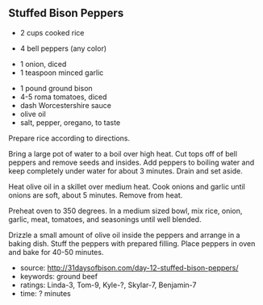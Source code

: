Stuffed Bison Peppers
---------------------

- 2 cups cooked rice
<!-- -->
- 4 bell peppers (any color)
<!-- -->
- 1 onion, diced
- 1 teaspoon minced garlic
<!-- -->
- 1 pound ground bison
- 4-5 roma tomatoes, diced
- dash Worcestershire sauce
- olive oil
- salt, pepper, oregano, to taste

Prepare rice according to directions.

Bring a large pot of water to a boil over high heat.  Cut tops off of
bell peppers and remove seeds and insides.  Add peppers to boiling
water and keep completely under water for about 3 minutes.  Drain and
set aside.

Heat olive oil in a skillet over medium heat.  Cook onions and garlic
until onions are soft, about 5 minutes. Remove from heat.

Preheat oven to 350 degrees.  In a medium sized bowl, mix rice, onion,
garlic, meat, tomatoes, and seasonings until well blended.

Drizzle a small amount of olive oil inside the peppers and arrange in
a baking dish.  Stuff the peppers with prepared filling.  Place peppers
in oven and bake for 40-50 minutes.

- source: http://31daysofbison.com/day-12-stuffed-bison-peppers/
- keywords: ground beef
- ratings: Linda-3, Tom-9, Kyle-?, Skylar-7, Benjamin-7
- time: ? minutes
